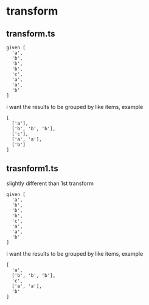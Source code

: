 # transform

## transform.ts

```
given [
  'a',
  'b',
  'b',
  'b',
  'c',
  'a',
  'a',
  'b'
]
```
i want the results to be grouped by like items, example

```
[
  ['a'],
  ['b', 'b', 'b'],
  ['c'],
  ['a', 'a'],
  ['b']
]
```

## trasnform1.ts
slightly different than 1st transform
```
given [
  'a',
  'b',
  'b',
  'b',
  'c',
  'a',
  'a',
  'b'
]
```
i want the results to be grouped by like items, example

```
[
  'a',
  ['b', 'b', 'b'],
  'c',
  ['a', 'a'],
  'b'
]
```